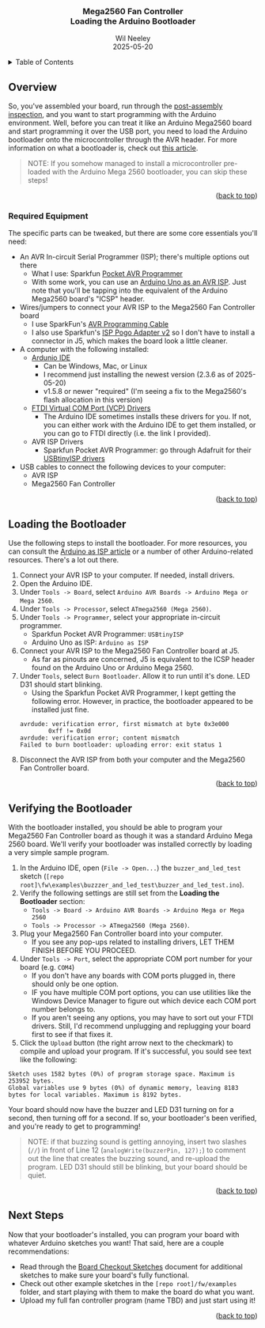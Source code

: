 <!-- Improved compatibility of back to top link: See: https://github.com/othneildrew/Best-README-Template/pull/73 -->
<a id="readme-top"></a>
<!--
*** Hey there, welcome to my README File. Here's a couple helpful resources for writing up files like this:
*** - VS Code is super hepful for previewing files like this (CTRL + Shift + V).
*** - Alternatively, Notepad++ has a few plugins (e.g. MarkdownViewer++) that can preview files. 
*** - GitHub documentation (good for the basics): https://docs.github.com/en/get-started/writing-on-github/getting-started-with-writing-and-formatting-on-github/basic-writing-and-formatting-syntax
*** - Best-README-Template (lets you do sophisticated things): https://github.com/othneildrew/Best-README-template/blob/main/README.md
-->

<!-- Logo and Title Section -->
<br />
<div align="center">
  <!-- <a><img src="./img/board_populated_circuitmaker_rendering.jpg" alt="Logo" width="400" height="500"></a> -->
  <h3 align="center"><strong>
    Mega2560 Fan Controller <br />    
    Loading the Arduino Bootloader
  </strong></h3>
  
  <p align="center">
    Wil Neeley
    <br />
    2025-05-20
  </p>
</div>


<!-- TABLE OF CONTENTS -->
<details>
  <summary>Table of Contents</summary>
  <ol>
    <li><a href="#overview">Overview</a>
      <ul>
        <li><a href="#required-equipment">Required Equipment</a></li>
      </ul>
    </li>
    <li><a href="#loading-the-bootloader">Loading the Bootloader</a></li>
    <li><a href="#verifying-the-bootloader">Verifying the Bootloader</a></li>
    <li><a href="#next-steps">Next Steps</a></li>
  </ol>
</details>



## Overview

So, you've assembled your board, run through the [post-assembly inspection](./hw_post_assembly_inspection.md), and you want to start programming with the Arduino environment. Well, before you can treat it like an Arduino Mega2560 board and start programming it over the USB port, you need to load the Arduino bootloader onto the microcontroller through the AVR header. For more information on what a bootloader is, check out [this article](https://docs.arduino.cc/retired/hacking/software/Bootloader/).

> NOTE: If you somehow managed to install a microcontroller pre-loaded with the Arduino Mega 2560 bootloader, you can skip these steps!

<p align="right">(<a href="#readme-top">back to top</a>)</p>

### Required Equipment

The specific parts can be tweaked, but there are some core essentials you'll need:

* An AVR In-circuit Serial Programmer (ISP); there's multiple options out there
    * What I use: Sparkfun [Pocket AVR Programmer](https://www.sparkfun.com/pocket-avr-programmer.html)
    * With some work, you can use an [Arduino Uno as an AVR ISP](https://docs.arduino.cc/built-in-examples/arduino-isp/ArduinoISP/). Just note that you'll be tapping into the equivalent of the Arduino Mega2560 board's "ICSP" header. 
* Wires/jumpers to connect your AVR ISP to the Mega2560 Fan Controller board
    * I use SparkFun's [AVR Programming Cable](https://www.sparkfun.com/avr-programming-cable.html)
    * I also use Sparkfun's [ISP Pogo Adapter v2](https://www.sparkfun.com/sparkfun-isp-pogo-adapter-v2.html) so I don't have to install a connector in J5, which makes the board look a little cleaner.
* A computer with the following installed: 
    * [Ardunio IDE](https://www.arduino.cc/en/software/)
        * Can be Windows, Mac, or Linux
        * I recommend just installing the newest version (2.3.6 as of 2025-05-20)
        * v1.5.8 or newer "required" (I'm seeing a fix to the Mega2560's flash allocation in this version)
    * [FTDI Virtual COM Port (VCP) Drivers](https://ftdichip.com/drivers/vcp-drivers/)
        * The Arduino IDE sometimes installs these drivers for you. If not, you can either work with the Arduino IDE to get them installed, or you can go to FTDI directly (i.e. the link I provided).
    * AVR ISP Drivers
        * Sparkfun Pocket AVR Programmer: go through Adafruit for their [USBtinyISP drivers](https://github.com/adafruit/Adafruit_Windows_Drivers/releases/tag/2.5.0.0)
* USB cables to connect the following devices to your computer: 
    * AVR ISP
    * Mega2560 Fan Controller

<p align="right">(<a href="#readme-top">back to top</a>)</p>


## Loading the Bootloader

Use the following steps to install the bootloader. For more resources, you can consult the [Arduino as ISP article](https://docs.arduino.cc/built-in-examples/arduino-isp/ArduinoISP/) or a number of other Arduino-related resources. There's a lot out there.

1. Connect your AVR ISP to your computer. If needed, install drivers.
2. Open the Arduino IDE. 
3. Under `Tools -> Board`, select `Arduino AVR Boards -> Arduino Mega or Mega 2560`.
4. Under `Tools -> Processor`, select `ATmega2560 (Mega 2560)`.
5. Under `Tools -> Programmer`, select your appropriate in-circuit programmer. 
    * Sparkfun Pocket AVR Programmer: `USBtinyISP`
    * Arduino Uno as ISP: `Arduino as ISP`
6. Connect your AVR ISP to the Mega2560 Fan Controller board at J5.
    * As far as pinouts are concerned, J5 is equivalent to the ICSP header found on the Arduino Uno or Arduino Mega 2560. 
7. Under `Tools`, select `Burn Bootloader`. Allow it to run until it's done. LED D31 should start blinking.
    * Using the Sparkfun Pocket AVR Programmer, I kept getting the following error. However, in practice, the bootloader appeared to be installed just fine.
    ```
    avrdude: verification error, first mismatch at byte 0x3e000
            0xff != 0x0d
    avrdude: verification error; content mismatch
    Failed to burn bootloader: uploading error: exit status 1
    ```
8. Disconnect the AVR ISP from both your computer and the Mega2560 Fan Controller board. 

<p align="right">(<a href="#readme-top">back to top</a>)</p>


## Verifying the Bootloader

With the bootloader installed, you should be able to program your Mega2560 Fan Controller board as though it was a standard Arduino Mega 2560 board. We'll verify your bootloader was installed correctly by loading a very simple sample program. 

1. In the Arduino IDE, open (`File -> Open...`) the `buzzer_and_led_test` sketch (`[repo root]\fw\examples\buzzzer_and_led_test\buzzer_and_led_test.ino`).
2. Verify the following settings are still set from the **Loading the Bootloader** section:
    * `Tools -> Board -> Arduino AVR Boards -> Arduino Mega or Mega 2560`
    * `Tools -> Processor -> ATmega2560 (Mega 2560)`.
3. Plug your Mega2560 Fan Controller board into your computer.
    * If you see any pop-ups related to installing drivers, LET THEM FINISH BEFORE YOU PROCEED. 
4. Under `Tools -> Port`, select the appropriate COM port number for your board (e.g. `COM4`)
    * If you don't have any boards with COM ports plugged in, there should only be one option.
    * IF you have multiple COM port options, you can use utilities like the Windows Device Manager to figure out which device each COM port number belongs to. 
    * If you aren't seeing any options, you may have to sort out your FTDI drivers. Still, I'd recommend unplugging and replugging your board first to see if that fixes it. 
5. Click the `Upload` button (the right arrow next to the checkmark) to compile and upload your program. If it's successful, you sould see text like the following: 
```
Sketch uses 1582 bytes (0%) of program storage space. Maximum is 253952 bytes.
Global variables use 9 bytes (0%) of dynamic memory, leaving 8183 bytes for local variables. Maximum is 8192 bytes.
```

Your board should now have the buzzer and LED D31 turning on for a second, then turning off for a second. If so, your bootloader's been verified, and you're ready to get to programming!

> NOTE: if that buzzing sound is getting annoying, insert two slashes (`//`) in front of Line 12 (`analogWrite(buzzerPin, 127);`) to comment out the line that creates the buzzing sound, and re-upload the program. LED D31 should still be blinking, but your board should be quiet.

<p align="right">(<a href="#readme-top">back to top</a>)</p>


## Next Steps

Now that your bootloader's installed, you can program your board with whatever Arduino sketches you want! That said, here are a couple recommendations:
* Read through the [Board Checkout Sketches](./fw_board_checkout_sketches.md) document for additional sketches to make sure your board's fully functional. 
* Check out other example sketches in the `[repo root]/fw/examples` folder, and start playing with them to make the board do what you want.
* Upload my full fan controller program (name TBD) and just start using it!

<p align="right">(<a href="#readme-top">back to top</a>)</p>